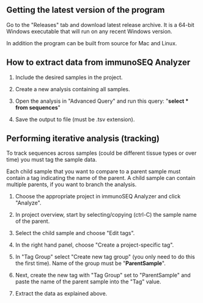 ## Getting the latest version of the program ##

Go to the "Releases" tab and download latest release archive. It is a 64-bit Windows executable that will run on any recent Windows version. 

In addition the program can be built from source for Mac and Linux.


## How to extract data from immunoSEQ Analyzer ##

1) Include the desired samples in the project.

2) Create a new analysis containing all samples.

3) Open the analysis in "Advanced Query" and run this query: "**select * from sequences**"

4) Save the output to file (must be .tsv extension).


## Performing iterative analysis (tracking) ##

To track sequences across samples (could be different tissue types or over time) you must tag the sample data.

Each child sample that you want to compare to a parent sample must contain a tag indicating the name of the parent. A child sample can contain multiple parents, if you want to branch the analysis.

1) Choose the appropriate project in immunoSEQ Analyzer and click "Analyze".

2) In project overview, start by selecting/copying (ctrl-C) the sample name of the parent.

3) Select the child sample and choose "Edit tags".

4) In the right hand panel, choose "Create a project-specific tag".

5) In "Tag Group" select "Create new tag group" (you only need to do this the first time). Name of the group must be "**ParentSample**".

6) Next, create the new tag with "Tag Group" set to "ParentSample" and paste the name of the parent sample into the "Tag" value.

7) Extract the data as explained above.
